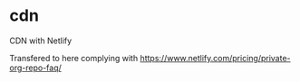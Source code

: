 # cdn
CDN with Netlify

Transfered to here complying with https://www.netlify.com/pricing/private-org-repo-faq/
